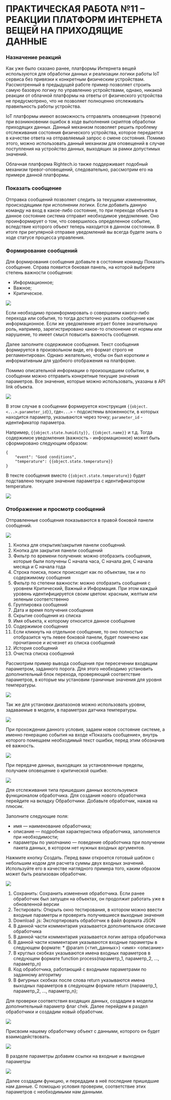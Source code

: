 # ПРАКТИЧЕСКАЯ РАБОТА №11 – РЕАКЦИИ ПЛАТФОРМ ИНТЕРНЕТА ВЕЩЕЙ НА ПРИХОДЯЩИЕ ДАННЫЕ
### Назначение реакций 
Как уже было сказано ранее, платформы Интернета вещей используются для обработки данных и реализации логики работы IoT сервиса без привязки к конкретным физическим устройствам. Рассмотренный в предыдущей работе пример позволяет строить самую базовую логику по управлению устройствами, однако, никакой реакции от облачной платформы на ответы от физического устройства не предусмотрено, что не позволяет полноценно отслеживать правильность работы устройства. 

IoT платформы имеют возможность отправлять оповещения (тревоги) при возникновении ошибок в ходе выполнения скриптов обработки приходящих данных. Данный механизм позволяет решить проблему отслеживания состояния физического устройства, которое передается в качестве ответа на отправляемый запрос о смене состояния. Помимо этого, можно использовать данный механизм для оповещений в случае поступления на устройство данных, выходящих за рамки допустимых значений. 

Облачная платформа Rightech.io также поддерживает подобный механизм тревог-оповещений, следовательно, рассмотрим его на примере данной платформы.

### Показать сообщение
Отправка сообщений позволяет следить за текущими изменениями, происходящими при исполнении логики. Если добавить данную команду на вход в какое-либо состояние, то при переходе объекта в данное состояние система отправит необходимое уведомление. Оно проинформирует о том, что совершилось определенное событие, вследствие которого объект теперь находится в данном состоянии. В итоге при регулярной отправке уведомлений вы всегда будете знать о ходе статусе процесса управления.

### Формирование сообщений
Для формирования сообщения добавьте в состояние команду Показать сообщение. Справа появится боковая панель, на которой выберите степень важности сообщения:
- Информационное;
- Важное;
- Критическое.

![](../images/Pasted%20image%2020241215221520.png)

Если необходимо проинформировать о совершении какого-либо перехода или события, то тогда достаточно указать сообщение как информационное. Если же уведомление играет более значительную роль, например, зарегистрировано какое-то отклонение от нормы или нарушение, то имеет смысл повысить важность сообщения.

Далее заполните содержимое сообщения. Текст сообщения формируется в произвольном виде, его формат строго не регламентирован. Однако желательно, чтобы он был коротким и информативным для удобного отображения на платформе.

Помимо описательной информации о произошедшем событии, в сообщении можно отправить конкретные текущие значения параметров. Все значения, которые можно использовать, указаны в API link объекта.

![](../images/Pasted%20image%2020241215221537.png)

В этом случае в сообщении формируется конструкция `{{object.<...>.parameter_id}}`, где`<...>` - подсистемы вложенности, в которых находится параметр, указываются через точку;
`parameter_id` - идентификатор параметра.

Например, `{{object.state.humidity}}, {{object.name}}` и т.д. Тогда содержимое уведомления (важность - информационное) может быть сформировано следующим образом:

```
{
	"event": "Good conditions",
	"temperature": {{object.state.temperature}}
}
```

В тексте сообщения вместо `{{object.state.temperature}}` будет подставлено текущее значение параметра с идентификатором temperature.

![](../images/Pasted%20image%2020241215221718.png)

### Отображение и просмотр сообщений
Отправленные сообщения показываются в правой боковой панели сообщений.

![](../images/Pasted%20image%2020241215221728.png)

1.	Кнопка для открытия/закрытия панели сообщений.
2.	Кнопка для закрытия панели сообщений
3.	Фильтр по времени получения: можно отобразить сообщения, которые были получены С начала часа, С начала дня, С начала месяца и С начала года
4.	Строка поиска, поиск происходит как по объектам, так и по содержимому сообщения
5.	Фильтр по степени важности: можно отобразить сообщения с уровнем Критический, Важный и Информация. При этом каждый уровень идентифицируется своим цветом: красным, желтым или зеленым соответственно
6.	Группировка сообщений
7.	Дата и время получения сообщения
8.	Скрытие сообщения из списка
9.	Имя объекта, к которому относится данное сообщение
10.	Содержимое сообщения
11.	Если кликнуть на отдельное сообщение, то оно полностью отобразится чуть левее боковой панели, будет помечено как прочитанное и исчезнет из списка сообщений
12.	История сообщений
13.	Очистка списка сообщений

Рассмотрим пример вывода сообщения при пересечении входящим параметром, заданного порога. Для этого необходимо установить дополнительный блок перехода, проверяющий соответствие параметров, в которые мы установим граничные значения для уровня температуры.


![](../images/Pasted%20image%2020241215221756.png)

Так же для установки диапазонов можно использовать уровни, задаваемые в модели, в параметрах датчика температуры.

![](../images/Pasted%20image%2020241215221805.png)

При прохождении данного условия, задаем новое состояние системе, а именно генерацию события на входе «Показать сообщение», внутрь которого помещаем необходимый текст ошибки, перед этим обозначив её важность.

![](../images/Pasted%20image%2020241215221815.png)

При передаче данных, выходящих за установленные пределы, получаем оповещение о критической ошибке.

![](../images/Pasted%20image%2020241215221823.png)

Для отслеживания типа пришедших данных воспользуемся функционалом обработчика. Для создания нового обработчика перейдите на вкладку Обработчики. Добавьте обработчик, нажав на плюсик.

Заполните следующие поля:
- имя — наименование обработчика;
- описание — подробная характеристика обработчика, заполняется при необходимости;
- параметры по умолчанию — поведение обработчика при получении пакета данных, в котором нет нужных входных аргументов.

Нажмите кнопку Создать. Перед вами откроется готовый шаблон с небольшим кодом для расчета суммы двух входных значений. Используйте его в качестве наглядного примера того, каким образом может быть реализован обработчик.

![](../images/Pasted%20image%2020241215221842.png)

1.	Сохранить: Сохранить изменения обработчика. Если ранее обработчик был запущен на объектах, он продолжит работать уже в обновленной версии
2.	Тестировать: Открыть окно тестирования, в котором можно ввести входные параметры и проверить получившиеся выходные значения
3.	Download .js: Экспортировать обработчик в файл формата JSON
4.	В данной части комментария указывается дополнительное описание обработчика
5.	В данной части комментария указывается логин автора обработчика
6.	В данной части комментария указываются входные параметры в следующем формате: * @param {<тип_данных>} <имя> <описание>
7.	В круглых скобках указываются имена входных параметров в следующем формате function process(параметр_1, параметр_2, ..., параметр_n)
8.	Код обработчика, работающий с входными параметрами по заданному алгоритму
9.	В фигурных скобках после слова return указываются имена выходных параметров в следующем формате return {параметр_1, параметр_2, ..., параметр_n};

Для проверки соответствия входящих данных, создадим в модели дополнительный параметр флаг chek. Далее перейдем в раздел обработчики и создадим новый обработчик. 

![](../images/Pasted%20image%2020241215221855.png)

Присвоим нашему обработчику объект с данными, которого он будет взаимодействовать.

![](../images/Pasted%20image%2020241215221902.png)

В разделе параметры добавим ссылки на входные и выходные параметры

![](../images/Pasted%20image%2020241215221909.png)

Далее создадим функцию, и передадим в неё последние пришедшие нам данные. С помощью условия проверим, соответствие этих параметров с необходимыми нам данными.  

